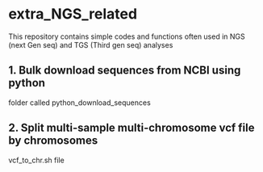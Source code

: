 # extra_NGS_related
This repository contains simple codes and functions often used in NGS (next Gen seq) and TGS (Third gen seq) analyses

## 1. Bulk download sequences from NCBI using python

folder called python_download_sequences

## 2. Split multi-sample multi-chromosome vcf file by chromosomes

vcf_to_chr.sh file
